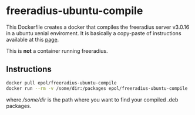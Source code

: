 # freeradius-ubuntu-compile

This Dockerfile creates a docker that compiles the freeradius server v3.0.16 in a ubuntu xenial enviroment.
It is basically a copy-paste of instructions available at this [page](http://wiki.freeradius.org/building/Debian%20and%20Ubuntu).

This is __not__ a container running freeradius.

## Instructions
```bash
docker pull epol/freeradius-ubuntu-compile
docker run --rm -v /some/dir:/packages epol/freeradius-ubuntu-compile
```
where _/some/dir_ is the path where you want to find your compiled .deb packages.
